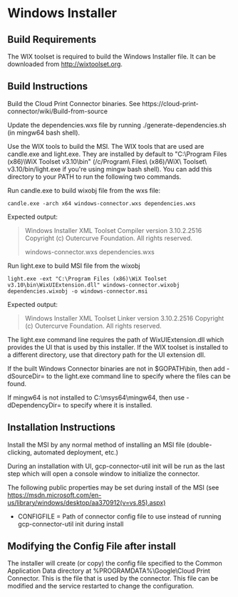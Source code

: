 # Windows Installer

## Build Requirements

The WIX toolset is required to build the Windows Installer file. It can be downloaded from http://wixtoolset.org.

## Build Instructions

Build the Cloud Print Connector binaries. See https://cloud-print-connector/wiki/Build-from-source

Update the dependencies.wxs file by running ./generate-dependencies.sh (in mingw64 bash shell).

Use the WIX tools to build the MSI. The WIX tools that are used are candle.exe and light.exe. They are installed by
default to
"C:\Program Files (x86)\WiX Toolset v3.10\bin"
(/c/Program\ Files\ (x86)/WiX\ Toolset\ v3.10/bin/light.exe if you're using mingw bash shell). You can add this
directory to your PATH to run the following two commands.

Run candle.exe to build wixobj file from the wxs file:

```
candle.exe -arch x64 windows-connector.wxs dependencies.wxs
```

Expected output:
> Windows Installer XML Toolset Compiler version 3.10.2.2516
> Copyright (c) Outercurve Foundation. All rights reserved.
>
> windows-connector.wxs
> dependencies.wxs


Run light.exe to build MSI file from the wixobj

```
light.exe -ext "C:\Program Files (x86)\WiX Toolset v3.10\bin\WixUIExtension.dll" windows-connector.wixobj dependencies.wixobj -o windows-connector.msi
```

Expected output:
> Windows Installer XML Toolset Linker version 3.10.2.2516
> Copyright (c) Outercurve Foundation. All rights reserved.

The light.exe command line requires the path of WixUIExtension.dll which provides the UI that is used by this installer.
If the WIX toolset is installed to a different directory, use that directory path for the UI extension dll.

If the built Windows Connector binaries are not in $GOPATH\bin, then add -dSourceDir=<Path>
to the light.exe command line to specify where the files can be found.

If mingw64 is not installed to C:\msys64\mingw64, then use -dDependencyDir=<Path>
to specify where it is installed.

## Installation Instructions

Install the MSI by any normal method of installing an MSI file (double-clicking, automated deployment, etc.)

During an installation with UI, gcp-connector-util init will be run as the last step which will open a console window to
initialize the connector.

The following public properties may be set during install of the MSI
(see https://msdn.microsoft.com/en-us/library/windows/desktop/aa370912(v=vs.85).aspx)

* CONFIGFILE = Path of connector config file to use instead of running gcp-connector-util init during install

## Modifying the Config File after install

The installer will create (or copy) the config file specified to the Common Application Data directory at
%PROGRAMDATA%\Google\Cloud Print Connector. This is the file that is used by the connector. This file can be modified
and the service restarted to change the configuration.

